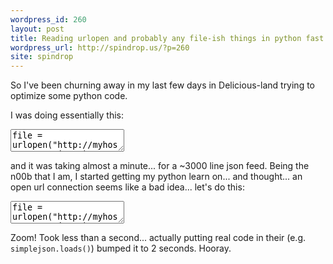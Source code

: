 ```yaml
---
wordpress_id: 260
layout: post
title: Reading urlopen and probably any file-ish things in python fast
wordpress_url: http://spindrop.us/?p=260
site: spindrop
---
```

So I've been churning away in my last few days in Delicious-land trying to optimize some python code.

I was doing essentially this:

<div><textarea name="code" class="python">
file = urlopen("http://myhost.com/my.json")

for line in file:
  pass

</textarea></div>

and it was taking almost a minute... for a ~3000 line json feed.  Being the n00b that I am, I started getting my python learn on... and thought... an open url connection seems like a bad idea... let's do this:

<div><textarea name="code" class="python">
file = urlopen("http://myhost.com/my.json")
lines = file.read().split("\n")

for line in lines:
  pass

</textarea></div>

Zoom!  Took less than a second... actually putting real code in their (e.g. `simplejson.loads()`) bumped it to 2 seconds.  Hooray.
